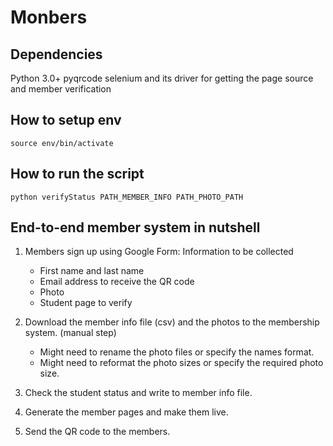 # Monbers
## Dependencies
Python 3.0+
pyqrcode
selenium and its driver for getting the page source and member verification


## How to setup env
```
source env/bin/activate
```

## How to run the script 
```
python verifyStatus PATH_MEMBER_INFO PATH_PHOTO_PATH
```


## End-to-end member system in nutshell
1. Members sign up using Google Form:
Information to be collected 
   * First name and last name
   * Email address to receive the QR code 
   * Photo 
   * Student page to verify 
   
2. Download the member info file (csv) and the photos 
to the membership system. (manual step)
    * Might need to rename the photo files or 
    specify the names format.
    * Might need to reformat the photo sizes or 
    specify the required photo size.

3. Check the student status and write to member info file.

4. Generate the member pages and make them live.

5. Send the QR code to the members.


